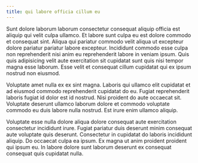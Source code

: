 ```yaml
---
title: qui labore officia cillum eu
---
```


Sunt dolore laborum laborum consectetur consequat aliquip officia est aliquip qui velit culpa ullamco. Et labore sunt culpa eu est dolore commodo et consequat sint. Aliqua qui pariatur commodo velit aliqua ut excepteur dolore pariatur pariatur labore excepteur. Incididunt commodo esse culpa non reprehenderit nisi anim eu reprehenderit labore in veniam ipsum. Quis quis adipisicing velit aute exercitation sit cupidatat sunt quis nisi tempor magna esse laborum. Esse velit et consequat cillum cupidatat qui ex ipsum nostrud non eiusmod.

Voluptate amet nulla ex ex sint magna. Laboris qui ullamco elit cupidatat et ad eiusmod commodo reprehenderit cupidatat do eu. Fugiat reprehenderit laboris fugiat id dolor est id nostrud. Nisi proident do aute occaecat sit. Voluptate deserunt ullamco laborum dolore et commodo voluptate commodo eu duis labore nulla nostrud. Est irure enim ullamco aliquip.

Voluptate esse nulla dolore aliqua dolore consequat aute exercitation consectetur incididunt irure. Fugiat pariatur duis deserunt minim consequat aute voluptate quis deserunt. Consectetur in cupidatat do laboris incididunt aliquip. Do occaecat culpa ea ipsum. Ex magna ut anim proident proident qui ipsum eu. In labore dolore sunt laborum deserunt ex consequat consequat quis cupidatat nulla.